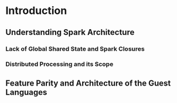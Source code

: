 # Introduction

## Understanding Spark Architecture

### Lack of Global Shared State and Spark Closures

### Distributed Processing and its Scope

## Feature Parity and Architecture of the Guest Languages
